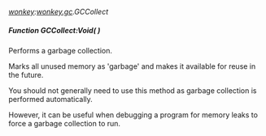 _[wonkey](../../modules/wonkey/wonkey-module.md):[wonkey.gc](../../modules/wonkey/wonkey-gc.md).GCCollect_
##### Function GCCollect:Void(  )
Performs a garbage collection.

Marks all unused memory as 'garbage' and makes it available for reuse in the future.

You should not generally need to use this method as garbage collection is performed automatically.

However, it can be useful when debugging a program for memory leaks to force a garbage collection to run.
